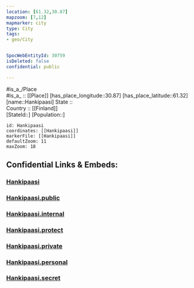 ```yaml
---
location: [61.32,30.87] 
mapzoom: [7,12] 
mapmarker: city 
type: City
tags:
- geo/City


SpocWebEntityId: 30759
isDeleted: false
confidential: public

---
```

#is_a_/Place  
#is_a_ :: [[Place]] 
[has_place_longitude::30.87] 
[has_place_latitude::61.32] 
[name::Hankipaasi] 
State ::  
Country :: [[Finland]]  
[StateId::] 
[Population::] 



```leaflet
id: Hankipaasi
coordinates: [[Hankipaasi]] 
markerFile: [[Hankipaasi]] 
defaultZoom: 11 
maxZoom: 18
```


## Confidential Links & Embeds: 

### [Hankipaasi](/_Standards/Earth/Continent/Europe/Europe~East/Russia/Russia~NorthWest/Karelia~Republic/City/Hankipaasi.md) 

### [Hankipaasi.public](/_public/Earth/Continent/Europe/Europe~East/Russia/Russia~NorthWest/Karelia~Republic/City/Hankipaasi.public.md) 

### [Hankipaasi.internal](/_internal/Earth/Continent/Europe/Europe~East/Russia/Russia~NorthWest/Karelia~Republic/City/Hankipaasi.internal.md) 

### [Hankipaasi.protect](/_protect/Earth/Continent/Europe/Europe~East/Russia/Russia~NorthWest/Karelia~Republic/City/Hankipaasi.protect.md) 

### [Hankipaasi.private](/_private/Earth/Continent/Europe/Europe~East/Russia/Russia~NorthWest/Karelia~Republic/City/Hankipaasi.private.md) 

### [Hankipaasi.personal](/_personal/Earth/Continent/Europe/Europe~East/Russia/Russia~NorthWest/Karelia~Republic/City/Hankipaasi.personal.md) 

### [Hankipaasi.secret](/_secret/Earth/Continent/Europe/Europe~East/Russia/Russia~NorthWest/Karelia~Republic/City/Hankipaasi.secret.md)


